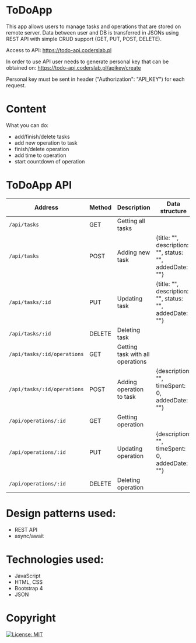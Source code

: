 # ToDoApp
This app allows users to manage tasks and operations that are stored on remote server. Data between user and DB is transferred in JSONs using REST API with simple CRUD support (GET, PUT, POST, DELETE).

Access to API: https://todo-api.coderslab.pl

In order to use API user needs to generate personal key that can be obtained on: https://todo-api.coderslab.pl/apikey/create

Personal key must be sent in header ("Authorization": "API_KEY") for each request.

# Content
What you can do:
- add/finish/delete tasks
- add new operation to task
- finish/delete operation
- add time to operation
- start countdown of operation


# ToDoApp API 
|      Address     |      Method     |      Description      | Data structure |
|----------------|-----------------|----------------|-----------------------------|
| `/api/tasks`   |    GET          | Getting all tasks  |  |
| `/api/tasks`   |    POST         | Adding new task |  {title: "", description: "", status: "", addedDate: ""} |
| `/api/tasks/:id`   |    PUT         | Updating task |  {title: "", description: "", status: "", addedDate: ""} |
| `/api/tasks/:id`   |    DELETE         | Deleting task |   |
| `/api/tasks/:id/operations`   |    GET          | Getting task with all operations |  |
| `/api/tasks/:id/operations`   |    POST          | Adding operation to task |  {description: "", timeSpent: 0, addedDate: ""}  |
| `/api/operations/:id`   |    GET          | Getting operation |  |
| `/api/operations/:id`   |    PUT          | Updating operation |  {description: "", timeSpent: 0, addedDate: ""} |
| `/api/operations/:id`   |    DELETE          | Deleting operation |  |

# Design patterns used:
- REST API
- async/await

# Technologies used: 
- JavaScript
- HTML, CSS
- Bootstrap 4
- JSON

# Copyright
[![License: MIT](https://img.shields.io/badge/License-MIT-yellow.svg)](https://opensource.org/licenses/MIT)

